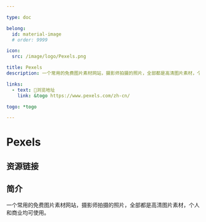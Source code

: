 ```yaml
---

type: doc

belong:
  id: material-image
  # order: 9999

icon:
  src: /image/logo/Pexels.png

title: Pexels
description: 一个常用的免费图片素材网站，摄影师拍摄的照片，全部都是高清图片素材，个人和商业均可使用。

links:
  - text: 🧰浏览地址
    link: &togo https://www.pexels.com/zh-cn/

togo: *togo

---
```


<ShowLogo />

# Pexels

<ShowBreadcrumb />

## 资源链接

<ShowLinks />

## 简介

一个常用的免费图片素材网站，摄影师拍摄的照片，全部都是高清图片素材，个人和商业均可使用。